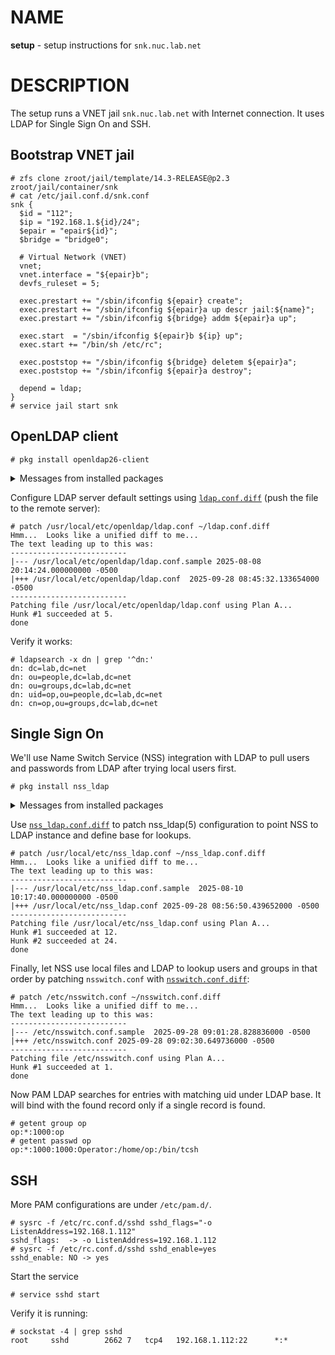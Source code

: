 # NAME

**setup** - setup instructions for `snk.nuc.lab.net`

# DESCRIPTION

The setup runs a VNET jail `snk.nuc.lab.net` with Internet connection. It
uses LDAP for Single Sign On and SSH.

## Bootstrap VNET jail

```console
# zfs clone zroot/jail/template/14.3-RELEASE@p2.3 zroot/jail/container/snk
# cat /etc/jail.conf.d/snk.conf
snk {
  $id = "112";
  $ip = "192.168.1.${id}/24";
  $epair = "epair${id}";
  $bridge = "bridge0";

  # Virtual Network (VNET)
  vnet;
  vnet.interface = "${epair}b";
  devfs_ruleset = 5;

  exec.prestart += "/sbin/ifconfig ${epair} create";
  exec.prestart += "/sbin/ifconfig ${epair}a up descr jail:${name}";
  exec.prestart += "/sbin/ifconfig ${bridge} addm ${epair}a up";

  exec.start  = "/sbin/ifconfig ${epair}b ${ip} up";
  exec.start += "/bin/sh /etc/rc";

  exec.poststop += "/sbin/ifconfig ${bridge} deletem ${epair}a";
  exec.poststop += "/sbin/ifconfig ${epair}a destroy";

  depend = ldap;
}
# service jail start snk
```

## OpenLDAP client

```console
# pkg install openldap26-client
```

<details>
<summary>Messages from installed packages</summary>

```
=====
Message from cyrus-sasl-2.1.28_5:

--
You can use sasldb2 for authentication, to add users use:

	saslpasswd2 -c username

If you want to enable SMTP AUTH with the system Sendmail, read
Sendmail.README

NOTE: This port has been compiled with a default pwcheck_method of
      auxprop.  If you want to authenticate your user by /etc/passwd,
      PAM or LDAP, install ports/security/cyrus-sasl2-saslauthd and
      set sasl_pwcheck_method to saslauthd after installing the
      Cyrus-IMAPd 2.X port.  You should also check the
      /usr/local/lib/sasl2/*.conf files for the correct
      pwcheck_method.
      If you want to use GSSAPI mechanism, install
      ports/security/cyrus-sasl2-gssapi.
      If you want to use SRP mechanism, install
      ports/security/cyrus-sasl2-srp.
      If you want to use LDAP auxprop plugin, install
      ports/security/cyrus-sasl2-ldapdb.
=====
Message from openldap26-client-2.6.10:

--
The OpenLDAP client package has been successfully installed.

Edit
  /usr/local/etc/openldap/ldap.conf
to change the system-wide client defaults.

Try `man ldap.conf' and visit the OpenLDAP FAQ-O-Matic at
  http://www.OpenLDAP
```

</details>

Configure LDAP server default settings using
[`ldap.conf.diff`](./ldap.conf.diff) (push the file to the remote server):

```console
# patch /usr/local/etc/openldap/ldap.conf ~/ldap.conf.diff
Hmm...  Looks like a unified diff to me...
The text leading up to this was:
--------------------------
|--- /usr/local/etc/openldap/ldap.conf.sample 2025-08-08 20:14:24.000000000 -0500
|+++ /usr/local/etc/openldap/ldap.conf  2025-09-28 08:45:32.133654000 -0500
--------------------------
Patching file /usr/local/etc/openldap/ldap.conf using Plan A...
Hunk #1 succeeded at 5.
done
```

Verify it works:

```console
# ldapsearch -x dn | grep '^dn:'
dn: dc=lab,dc=net
dn: ou=people,dc=lab,dc=net
dn: ou=groups,dc=lab,dc=net
dn: uid=op,ou=people,dc=lab,dc=net
dn: cn=op,ou=groups,dc=lab,dc=net
```

## Single Sign On

We'll use Name Switch Service (NSS) integration with LDAP to pull users and
passwords from LDAP after trying local users first.

```console
# pkg install nss_ldap
```

<details>
<summary>Messages from installed packages</summary>

```
=====
Message from nss_ldap-1.265_15:

--
The nss_ldap module expects to find its configuration files at the
following paths:

LDAP configuration:     /usr/local/etc/nss_ldap.conf
LDAP secret (optional): /usr/local/etc/nss_ldap.secret
```

</details>

Use [`nss_ldap.conf.diff`](./nss_ldap.conf.diff) to patch nss_ldap(5)
configuration to point NSS to LDAP instance and define base for lookups.

```console
# patch /usr/local/etc/nss_ldap.conf ~/nss_ldap.conf.diff
Hmm...  Looks like a unified diff to me...
The text leading up to this was:
--------------------------
|--- /usr/local/etc/nss_ldap.conf.sample  2025-08-10 10:17:40.000000000 -0500
|+++ /usr/local/etc/nss_ldap.conf 2025-09-28 08:56:50.439652000 -0500
--------------------------
Patching file /usr/local/etc/nss_ldap.conf using Plan A...
Hunk #1 succeeded at 12.
Hunk #2 succeeded at 24.
done
```

Finally, let NSS use local files and LDAP to lookup users and groups in that
order by patching `nsswitch.conf` with
[`nsswitch.conf.diff`](./nsswitch.conf.diff):

```console
# patch /etc/nsswitch.conf ~/nsswitch.conf.diff 
Hmm...  Looks like a unified diff to me...
The text leading up to this was:
--------------------------
|--- /etc/nsswitch.conf.sample  2025-09-28 09:01:28.828836000 -0500
|+++ /etc/nsswitch.conf 2025-09-28 09:02:30.649736000 -0500
--------------------------
Patching file /etc/nsswitch.conf using Plan A...
Hunk #1 succeeded at 1.
done
```

Now PAM LDAP searches for entries with matching uid under LDAP base. It will
bind with the found record only if a single record is found.

```console
# getent group op
op:*:1000:op
# getent passwd op
op:*:1000:1000:Operator:/home/op:/bin/tcsh
```

## SSH

More PAM configurations are under `/etc/pam.d/`.

```console
# sysrc -f /etc/rc.conf.d/sshd sshd_flags="-o ListenAddress=192.168.1.112"
sshd_flags:  -> -o ListenAddress=192.168.1.112
# sysrc -f /etc/rc.conf.d/sshd sshd_enable=yes
sshd_enable: NO -> yes
```

Start the service

```console
# service sshd start
```

Verify it is running:

```console
# sockstat -4 | grep sshd
root     sshd        2662 7   tcp4   192.168.1.112:22      *:*
```
